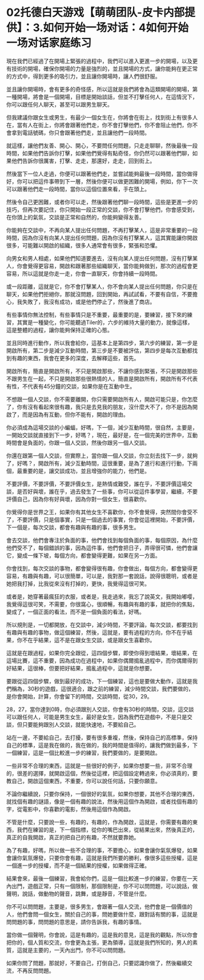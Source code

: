 # 02托德白天游戏【萌萌团队-皮卡内部提供】：3.如何开始一场对话：4如何开始一场对话家庭练习

現在我們已經過了在開場上緊張的過程中，我們可以進入更進一步的開場，以及更有技術的開場，確保你開場的力量是強烈的，並且開場的方式，讓你能夠在更正常的方式中，得到更多的吸引力，並且讓你開場時，讓人們很舒服。

並且讓你開場時，會有更多的奇怪感，所以這就是我們將會為這類開場的開場，第一種開場，將會是一個開場，目標是開始談話，但並不打擊任何人，在這情況下，你可以跟任何人聊天，甚至可以跟男生聊天。

但我建議你跟女生或男生，有最少一個女生在，你將會在街上，找到街上有很多人在，當有人在街上，你將會跟著他們走，你不會打擊他們，你不會阻止他們，你不會拿到電話號碼，你只會跟著他們走，並且讓他們一段時間。

就這樣，讓他們友善、開心、開心，不要問任何問題，只走走聊聊，然後最後一段時間，如果他們告訴你打擊，如果他們覺得有點奇怪，你仍然可以跟著他們聊，如果他們告訴你很厲害，打擊、走走，那還好，走走，回到街上。

然後當下一位人走過，你便可以跟著他們走，並嘗試能夠最後一段時間，當你做得好，你可以把這件事帶到下一層，然後你便可以做更困難的開場，例如，你下一次可以跟著他們走一段時間，當你以這個位置來看，手在頭上。

然後令自己更困難，或者你可以走，然後跟著他們聊一段時間，這些是更進一步的技巧，但再次要記住，你只開始一段正常的交談，你不會打擊他們，你會感受到，在你頭上的氣氛，交談是正常和自然的，你能夠變得友善。

你能夠在交談中，不再向某人提出任何問題，不再打擊某人，這是非常重要的一段時間，因為你沒有向某人提出任何問題，因為你沒有打擊某人，這其實能讓你開啟很多，可能難以開啟的組織，很多人通常會有很多，緊張和恐懼。

向男女和男人相處，如果他們知道要進去，沒有向某人提出任何問題，沒有打擊某人，你會覺得更容易，開啟和跟著那些組織聊天，當你能夠做到，那次的過程會更容易，所以這就是你走一走，你會一直聊天，你會持續一段時間。

或一段距離，這就是它，你不會打擊某人，你不會向某人提出任何問題，你只是在聊天，如果他們拒絕你，那就沒問題，回到開始，再試試看，不要有自信，不要擔心，我失敗了，我沒有成功，或是他們停止了，然後進了商店。

有些事情你無法控制，有些事情只是不重要，最重要的是，要練習，接下來的練習，其實是一種變化，你可能聽過Tiler的，六步的維持大量的動力，就像這樣，這是整體的過程，讓你能夠保持正確的心態。

並且同時進行動作，所以我會給你，這基本上是第四步，第六步的練習，第一步是開啟所有，第二步是減少互動時間，第三步是不要被評估，第四步是每次互動都找到有趣的東西，我會在更多的深度，去解釋這些，首先。

開啟所有，簡直是開啟所有，不只是開啟那些，不讓你感到緊張，不只是開啟那些不跟男生在一起，不只是開啟那些很熱情的人，簡直是開啟所有，開啟所有不代表有性，不代表有45分鐘的交談，如果你是在互動中生。

不想跟一個人交談，你不需要離開，你只需要開啟所有人，開啟可能只是，你怎麼了，你有沒有看起來很有趣，我只是去見我的朋友，沒什麼大不了，你不是因為開啟了，而是因為有互動，但你不能有，開啟的理由。

你必須成為這場交談的小蝙蝠，好嗎，下一個，減少互動時間，很自然，主要是，一開始交談就直接到下一步，好嗎？，現在，最好是，在一個完美的世界中，互動時間會是負面的，你跟一個人交談，然後你跟另一個人交談。

你還在跟第一個人交談，但實際上，當你跟一個人交談，你立刻去找下一步，就夠了，好嗎？，開啟所有，減少互動時間，這很重要，是為了進行和進行行動，下兩個，最重要的是，讓交談成功，並且增強你的能力，他們是。

不要評價，不要評價，不要評價女生，是熱情或難受，誰在乎，不要評價這場交談，是否好與壞，誰在乎，過去發生了一些事，你可以從這件事學習，繼續，不要評價自己，因為你有好與壞，因為你對一個女生，很喜歡你。

你覺得你是世界之王，如果你有其他女生不喜歡你，你不會覺得，突然間你會受不了，不要評價，只是個事實，只是一個過去的事實，你會從這裡開始，不要評價，下一個是，每次交談，都會有趣與有趣的事，很多男生。

會去交談，他們會專注於負面的事，他們會找到每個負面的事，每個原因，為什麼他們受不了，每個錯誤的事，因為這件事，他們會把日子，弄得很可憐，他們會讓它，變成一條下坡，每個方向，都會變得更難，如果在另一方面。

你會找到，每次交談的事物，都會變得很有趣，你會做出，每個方向，都會變得更容易，有趣與有趣，可以很簡單，可以是，我對那一套說話，說得很聰明，或者是她把我打掉，比我從來沒有打掉的，更快，我覺得這很可笑。

或者是，她穿著最瘋狂的衣服，或者是，我走過來，我忘了說英文，我開始嘟嘤，我覺得這很可笑，不需要，你很窩心，很順暢，有趣與有趣的事，就把你的焦點，變成了，一個正面的看法，而不是一個負面的看法，好嗎。

所以規則是，一切都開放，在交談中，減少時間，不要評論，每次交談，都要找到有趣與有趣的事物，做這個練習，然後，這就是，要有過程的方向，你不在乎結果，你不在乎結果，這不是在跟女生交談，或是跟女生喜歡你。

這就是在跟過程，如果你完全跟從，這四個步驟，即使你得到壞結果，壞結果，在這場比賽，這不重要，因為成功在過程中，如果你偶爾搗亂過程中，而你偶爾得到好結果，這很棒，但要把好結果，搗亂過程中，這就是你想要。

要跟從這四個步驟，做到最好的成功，下一個練習，這也是要做大動作，這就是我們稱為，30秒的遊戲，這很適合，跟之前的練習，減少時間交談，我們要做的，是你會開始，計算，你會留下的時間，交談時間，從30，29。

28，27，當你達到0時，你必須跟別人交談，你會有30秒的時間，交談，這交談可以跟任何人，可能是男生女生，最好是女生，因為我們在遊戲中，不是只是交談，但只要能夠跟別人交談，就能快速地，不要給自己。

站在一邊，不要給自己，去打擾，要有很多重複，然後，保持自己的高標準，保持自己的標準，這是我在做的，我在做的，我的時間是值得的，讓我們做到最多，下一個練習，這是一個比較進一步的練習，我們要做的，是要開啟。

一些非常不合理的東西，這就是一些很好的例子，如果你想要一些，非常不合理的，很差的選擇，就開啟這個，然後從這裡，把這個設定轉過來，你必須真的，要教自己，開啟這個東西，不重要，你可以說任何話，只要你願意。

不論你繼續說，只要你保持，一個很好的氣氛，如果你想要，其他不合理的東西，就找個有趣的謎語，像是一個有趣的說法，然後用這個作為開啟，或者找個有趣的字，從電影中，你喜歡的電影，然後用這個作為開啟。

不管是什麼，只要說一些，有趣的，有趣的，作為開啟，這就是，你需要有趣的東西，我們在練習的是，下一個指標，從你的嘴巴出來，從結果出來，然後真正的，真正的自我開啟，真正的把自己的有趣，不然就要靠她。

為了有趣，好嗎，所以做一些不合理的事，不要擔心，如果會讓你氣氛爆發，如果會讓你氣氛爆發，只要你會有趣，這就是我們所要的勝利，像很多這些授權，這是一個進一步的授權，而不是一個結果的授權，如果做得正確。

結果會來，最後一個練習，我會給你們，這是一個比較進一步的練習，你要在一天內出門，遊戲正常，只有一個限制，那個限制是，你不可以問問題，可以說話，做聲明，說話，做動物的聲音，跳舞，或是靜音，不管是什麼。

你不可以問問題，主要是，很多男生，會跟著一個人交流，他們會是一個價值的人，他們會問一個女生，關於自己的事，問她要做什麼，跟對話有關的事，這就是問問題的事，問問題的意思是，請你告訴我，有趣的事情。

當你做一個聲明，你會說，這是有趣的，這是我的意見，這是我的觀點，所以你會把你的，個人質和交流，你會更為主張，更為領導，這就是我們所知的，男人的素質，這就是主要的，一天內出門，你不可以問問題。

如果你問了問題，那就好，不要自己，打倒自己，只要認識你做了，然後繼續交流，不再反問問題。